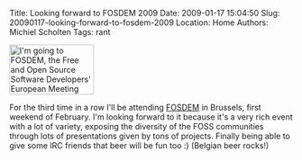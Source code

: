 Title: Looking forward to FOSDEM 2009
Date: 2009-01-17 15:04:50
Slug: 20090117-looking-forward-to-fosdem-2009
Location: Home
Authors: Michiel Scholten
Tags: rant

<p><a href="http://www.fosdem.org"><img src="http://www.fosdem.org/promo/going-to" alt="I'm going to FOSDEM, the Free and Open Source Software Developers' European Meeting" width="150" height="89" /></a></p>

<p>For the third time in a row I'll be attending <a href="http://www.fosdem.org/2009/">FOSDEM</a> in Brussels, first weekend of February. I'm looking forward to it because it's a very rich event with a lot of variety, exposing the diversity of the FOSS communities through lots of presentations given by tons of projects. Finally being able to give some IRC friends that beer will be fun too :) (Belgian beer rocks!)</p>
